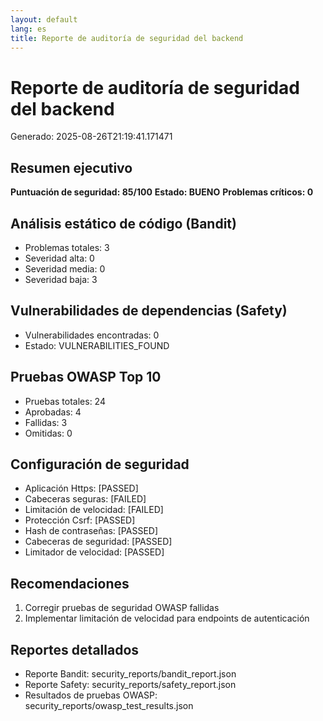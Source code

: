 ```yaml
---
layout: default
lang: es
title: Reporte de auditoría de seguridad del backend
---
```


# Reporte de auditoría de seguridad del backend
Generado: 2025-08-26T21:19:41.171471

## Resumen ejecutivo

**Puntuación de seguridad: 85/100**
**Estado: BUENO**
**Problemas críticos: 0**

## Análisis estático de código (Bandit)

- Problemas totales: 3
- Severidad alta: 0
- Severidad media: 0
- Severidad baja: 3

## Vulnerabilidades de dependencias (Safety)

- Vulnerabilidades encontradas: 0
- Estado: VULNERABILITIES_FOUND

## Pruebas OWASP Top 10

- Pruebas totales: 24
- Aprobadas: 4
- Fallidas: 3
- Omitidas: 0

## Configuración de seguridad

- Aplicación Https: [PASSED]
- Cabeceras seguras: [FAILED]
- Limitación de velocidad: [FAILED]
- Protección Csrf: [PASSED]
- Hash de contraseñas: [PASSED]
- Cabeceras de seguridad: [PASSED]
- Limitador de velocidad: [PASSED]

## Recomendaciones

1. Corregir pruebas de seguridad OWASP fallidas
2. Implementar limitación de velocidad para endpoints de autenticación

## Reportes detallados

- Reporte Bandit: security_reports/bandit_report.json
- Reporte Safety: security_reports/safety_report.json
- Resultados de pruebas OWASP: security_reports/owasp_test_results.json